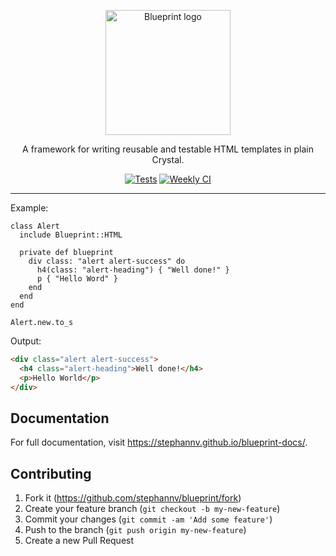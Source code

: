 <p align="center">
  <a href="https://stephannv.github.io/blueprint-docs/" target="_blank">
    <picture>
      <img
        alt="Blueprint logo"
        src="https://raw.githubusercontent.com/stephannv/blueprint/HEAD/.github/blueprint-logo.svg"
        width="200"
        height="200"
        style="max-width: 100%;"
      >
    </picture>
  </a>
</p>

<p align="center">
  A framework for writing reusable and testable HTML templates in plain Crystal.
</p>

<p align="center">
  <a href="https://github.com/stephannv/blueprint/actions/workflows/ci.yml"><img src="https://github.com/stephannv/blueprint/actions/workflows/ci.yml/badge.svg" alt="Tests"></a>
  <a href="https://github.com/stephannv/blueprint/actions/workflows/weekly.yml"><img src="https://github.com/stephannv/blueprint/actions/workflows/weekly.yml/badge.svg" alt="Weekly CI"></a>
</p>

------

Example:
```crystal
class Alert
  include Blueprint::HTML

  private def blueprint
    div class: "alert alert-success" do
      h4(class: "alert-heading") { "Well done!" }
      p { "Hello Word" }
    end
  end
end

Alert.new.to_s
```

Output:
```html
<div class="alert alert-success">
  <h4 class="alert-heading">Well done!</h4>
  <p>Hello World</p>
</div>
```

## Documentation

For full documentation, visit <https://stephannv.github.io/blueprint-docs/>.

## Contributing

1. Fork it (<https://github.com/stephannv/blueprint/fork>)
2. Create your feature branch (`git checkout -b my-new-feature`)
3. Commit your changes (`git commit -am 'Add some feature'`)
4. Push to the branch (`git push origin my-new-feature`)
5. Create a new Pull Request
